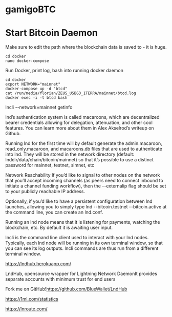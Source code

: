 # gamigoBTC

# Start Bitcoin Daemon


Make sure to edit the path where the blockchain data is saved to - it is huge.
```
cd docker
nano docker-compose
```

Run Docker, print log, bash into running docker daemon
```
cd docker
export NETWORK="mainnet"
docker-compose up -d "btcd"
cat /run/media/florian/ZEUS_USBG3_1TERRA/mainnet/btcd.log
docker exec -i -t btcd bash
```

lncli --network=mainnet getinfo



lnd’s authentication system is called macaroons, which are decentralized bearer credentials allowing for delegation, attenuation, and other cool features. You can learn more about them in Alex Akselrod’s writeup on Github.

Running lnd for the first time will by default generate the admin.macaroon, read_only.macaroon, and macaroons.db files that are used to authenticate into lnd. They will be stored in the network directory (default: lnddir/data/chain/bitcoin/mainnet) so that it’s possible to use a distinct password for mainnet, testnet, simnet, etc

Network Reachability
If you’d like to signal to other nodes on the network that you’ll accept incoming channels (as peers need to connect inbound to initiate a channel funding workflow), then the --externalip flag should be set to your publicly reachable IP address.


Optionally, if you’d like to have a persistent configuration between lnd launches, allowing you to simply type lnd --bitcoin.testnet --bitcoin.active at the command line, you can create an lnd.conf.

Running an lnd node means that it is listening for payments, watching the blockchain, etc. By default it is awaiting user input.

lncli is the command line client used to interact with your lnd nodes. Typically, each lnd node will be running in its own terminal window, so that you can see its log outputs. lncli commands are thus run from a different terminal window.



https://lndhub.herokuapp.com/

LndHub, opensource wrapper for Lightning Network DaemonIt provides separate accounts with minimum trust for end users


Fork me on GitHub!https://github.com/BlueWallet/LndHub


https://1ml.com/statistics

https://lnroute.com/